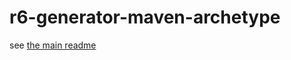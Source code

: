 # r6-generator-maven-archetype

see [the main readme](https://github.com/terminological/r6-generator)

